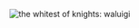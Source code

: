 ![the whitest of knights: waluigi](https://images-wixmp-ed30a86b8c4ca887773594c2.wixmp.com/f/3e3cd495-d40c-4d69-a199-d19ccb830ea9/dd0e37w-668ca5f5-0bc9-4938-ad10-04908f953e1e.png/v1/fill/w_1024,h_1295,strp/gentleman_waluigi_by_dragonmarrs_dd0e37w-fullview.png?token=eyJ0eXAiOiJKV1QiLCJhbGciOiJIUzI1NiJ9.eyJzdWIiOiJ1cm46YXBwOjdlMGQxODg5ODIyNjQzNzNhNWYwZDQxNWVhMGQyNmUwIiwiaXNzIjoidXJuOmFwcDo3ZTBkMTg4OTgyMjY0MzczYTVmMGQ0MTVlYTBkMjZlMCIsIm9iaiI6W1t7ImhlaWdodCI6Ijw9MTI5NSIsInBhdGgiOiJcL2ZcLzNlM2NkNDk1LWQ0MGMtNGQ2OS1hMTk5LWQxOWNjYjgzMGVhOVwvZGQwZTM3dy02NjhjYTVmNS0wYmM5LTQ5MzgtYWQxMC0wNDkwOGY5NTNlMWUucG5nIiwid2lkdGgiOiI8PTEwMjQifV1dLCJhdWQiOlsidXJuOnNlcnZpY2U6aW1hZ2Uub3BlcmF0aW9ucyJdfQ.HGjMXU24e40hYAzhlHIn04Pmp5uyCmm6fcfl3FSYhB0)

